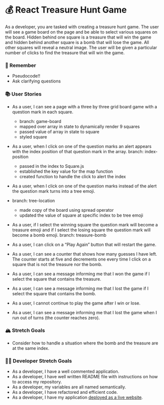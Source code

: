 # 💰 React Treasure Hunt Game

As a developer, you are tasked with creating a treasure hunt game. The user will see a game board on the page and be able to select various squares on the board. Hidden behind one square is a treasure that will win the game and hidden behind another square is a bomb that will lose the game. All other squares will reveal a neutral image. The user will be given a particular number of clicks to find the treasure that will win the game.

### 🤔 Remember

- Pseudocode!!
- Ask clarifying questions

### 📚 User Stories

- As a user, I can see a page with a three by three grid board game with a question mark in each square.

  - branch: game-board
  - mapped over array in state to dynamically render 9 squares
  - passed value of array in state to square
  - styled square

- As a user, when I click on one of the question marks an alert appears with the index position of that question mark in the array.
  branch: index-position

  - passed in the index to Square.js
  - established the key value for the map function
  - created function to handle the click to alert the index

- As a user, when I click on one of the question marks instead of the alert the question mark turns into a tree emoji.

- branch: tree-location

  - made copy of the board using spread operator
  - updated the value of square at specific index to be tree emoji

- As a user, if I select the winning square the question mark will become a treasure emoji and if I select the losing square the question mark will become a bomb emoji.
  branch: treasure-bomb
- As a user, I can click on a “Play Again” button that will restart the game.
- As a user, I can see a counter that shows how many guesses I have left. The counter starts at five and decrements one every time I click on a square that is not the treasure nor the bomb.
- As a user, I can see a message informing me that I won the game if I select the square that contains the treasure.
- As a user, I can see a message informing me that I lost the game if I select the square that contains the bomb.
- As a user, I cannot continue to play the game after I win or lose.
- As a user, I can see a message informing me that I lost the game when I run out of turns (the counter reaches zero).

### 🏔 Stretch Goals

- Consider how to handle a situation where the bomb and the treasure are at the same index.

### 👩‍💻 Developer Stretch Goals

- As a developer, I have a well commented application.
- As a developer, I have well written README file with instructions on how to access my repository.
- As a developer, my variables are all named semantically.
- As a developer, I have refactored and efficient code.
- As a developer, I have my application [deployed as a live website](https://render.com/docs/deploy-create-react-app).
